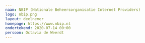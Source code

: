 ```yaml
---
naam: NBIP (Nationale Beheersorganisatie Internet Providers)
logo: nbip.png
layout: deelnemer
homepage: https://www.nbip.nl
ondertekend: 2020-07-14 00:00
persoon: Octavia de Weerdt
---
```

